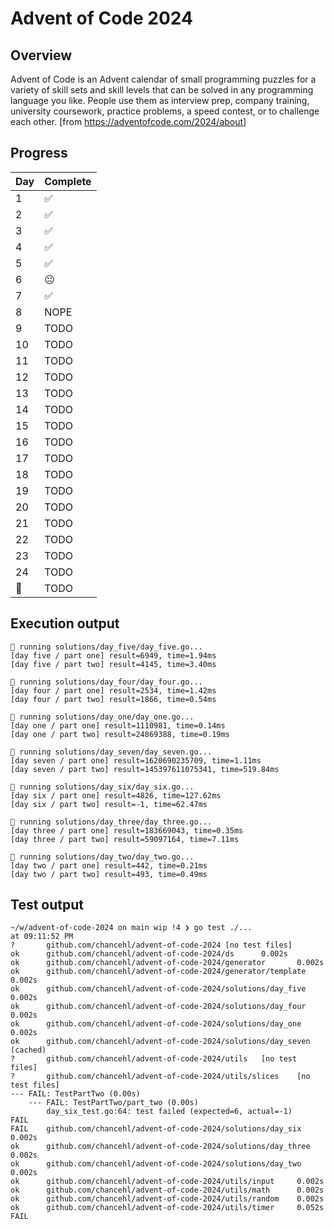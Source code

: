 # Advent of Code 2024

## Overview

Advent of Code is an Advent calendar of small programming puzzles for a variety of skill sets and skill levels that can be solved in any programming language you like. People use them as interview prep, company training, university coursework, practice problems, a speed contest, or to challenge each other. [from https://adventofcode.com/2024/about]

## Progress

| Day | Complete |
| --- | -------- |
| 1   | ✅       |
| 2   | ✅       |
| 3   | ✅       |
| 4   | ✅       |
| 5   | ✅       |
| 6   | 😐       |
| 7   | ✅       |
| 8   | NOPE     |
| 9   | TODO     |
| 10  | TODO     |
| 11  | TODO     |
| 12  | TODO     |
| 13  | TODO     |
| 14  | TODO     |
| 15  | TODO     |
| 16  | TODO     |
| 17  | TODO     |
| 18  | TODO     |
| 19  | TODO     |
| 20  | TODO     |
| 21  | TODO     |
| 22  | TODO     |
| 23  | TODO     |
| 24  | TODO     |
| 🎅  | TODO     |

## Execution output

```
🎅 running solutions/day_five/day_five.go...
[day five / part one] result=6949, time=1.94ms
[day five / part two] result=4145, time=3.40ms

🎅 running solutions/day_four/day_four.go...
[day four / part one] result=2534, time=1.42ms
[day four / part two] result=1866, time=0.54ms

🎅 running solutions/day_one/day_one.go...
[day one / part one] result=1110981, time=0.14ms
[day one / part two] result=24869388, time=0.19ms

🎄 running solutions/day_seven/day_seven.go...
[day seven / part one] result=1620690235709, time=1.11ms
[day seven / part two] result=145397611075341, time=519.84ms

🎅 running solutions/day_six/day_six.go...
[day six / part one] result=4826, time=127.62ms
[day six / part two] result=-1, time=62.47ms

🧝 running solutions/day_three/day_three.go...
[day three / part one] result=183669043, time=0.35ms
[day three / part two] result=59097164, time=7.11ms

🧝 running solutions/day_two/day_two.go...
[day two / part one] result=442, time=0.21ms
[day two / part two] result=493, time=0.49ms

```

## Test output

```
~/w/advent-of-code-2024 on main wip !4 ❯ go test ./...                                     at 09:11:52 PM
?       github.com/chancehl/advent-of-code-2024 [no test files]
ok      github.com/chancehl/advent-of-code-2024/ds      0.002s
ok      github.com/chancehl/advent-of-code-2024/generator       0.002s
ok      github.com/chancehl/advent-of-code-2024/generator/template      0.002s
ok      github.com/chancehl/advent-of-code-2024/solutions/day_five      0.002s
ok      github.com/chancehl/advent-of-code-2024/solutions/day_four      0.002s
ok      github.com/chancehl/advent-of-code-2024/solutions/day_one       0.002s
ok      github.com/chancehl/advent-of-code-2024/solutions/day_seven     (cached)
?       github.com/chancehl/advent-of-code-2024/utils   [no test files]
?       github.com/chancehl/advent-of-code-2024/utils/slices    [no test files]
--- FAIL: TestPartTwo (0.00s)
    --- FAIL: TestPartTwo/part_two (0.00s)
        day_six_test.go:64: test failed (expected=6, actual=-1)
FAIL
FAIL    github.com/chancehl/advent-of-code-2024/solutions/day_six       0.002s
ok      github.com/chancehl/advent-of-code-2024/solutions/day_three     0.002s
ok      github.com/chancehl/advent-of-code-2024/solutions/day_two       0.002s
ok      github.com/chancehl/advent-of-code-2024/utils/input     0.002s
ok      github.com/chancehl/advent-of-code-2024/utils/math      0.002s
ok      github.com/chancehl/advent-of-code-2024/utils/random    0.002s
ok      github.com/chancehl/advent-of-code-2024/utils/timer     0.052s
FAIL
```
